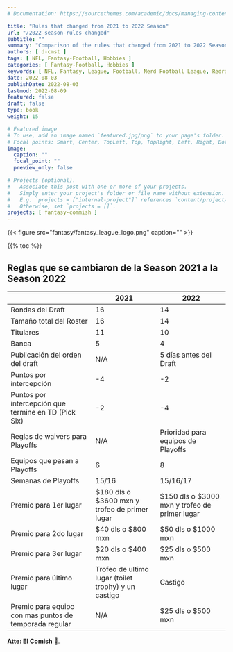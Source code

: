 ```yaml
---
# Documentation: https://sourcethemes.com/academic/docs/managing-content/

title: "Rules that changed from 2021 to 2022 Season"
url: "/2022-season-rules-changed"
subtitle: ""
summary: "Comparison of the rules that changed from 2021 to 2022 Season"
authors: [ d-cmst ]
tags: [ NFL, Fantasy-Football, Hobbies ]
categories: [ Fantasy-Football, Hobbies ]
keywords: [ NFL, Fantasy, League, Football, Nerd Football League, Redraft, 2021, 2022 ]
date: 2022-08-03
publishDate: 2022-08-03
lastmod: 2022-08-09
featured: false
draft: false
type: book
weight: 15

# Featured image
# To use, add an image named `featured.jpg/png` to your page's folder.
# Focal points: Smart, Center, TopLeft, Top, TopRight, Left, Right, BottomLeft, Bottom, BottomRight.
image:
  caption: ""
  focal_point: ""
  preview_only: false

# Projects (optional).
#   Associate this post with one or more of your projects.
#   Simply enter your project's folder or file name without extension.
#   E.g. `projects = ["internal-project"]` references `content/project/deep-learning/index.md`.
#   Otherwise, set `projects = []`.
projects: [ fantasy-commish ]
---
```


{{< figure src="fantasy/fantasy_league_logo.png" caption="" >}}

{{% toc %}}

## Reglas que se cambiaron de la Season 2021 a la Season 2022

|  | **2021** | **2022** |
|---|---|---|
| Rondas del Draft | 16 | 14 |
| Tamaño total del Roster | 16 | 14 |
| Titulares | 11 | 10 |
| Banca | 5 | 4 |
| Publicación del orden del draft | N/A | 5 días antes del Draft |
| Puntos por intercepción | -4 | -2 |
| Puntos por intercepción que termine en TD (Pick Six) | -2 | -4 |
| Reglas de waivers para Playoffs | N/A | Prioridad para equipos de Playoffs |
| Equipos que pasan a Playoffs | 6 | 8 |
| Semanas de Playoffs | 15/16 | 15/16/17 |
| Premio para 1er lugar | $180 dls o $3600 mxn y trofeo de primer lugar | $150 dls o $3000 mxn y trofeo de primer lugar |
| Premio para 2do lugar | $40 dls o $800 mxn | $50 dls o $1000 mxn |
| Premio para 3er lugar | $20 dls o $400 mxn | $25 dls o $500 mxn |
| Premio para último lugar | Trofeo de ultimo lugar (toilet trophy) y un castigo | Castigo |
| Premio para equipo con mas puntos de temporada regular | N/A | $25 dls o $500 mxn |


**Atte: El Comish**  :football:.

